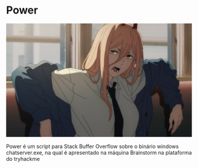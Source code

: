 # Power

![](/Power.jpg?raw=true)

Power é um script para Stack Buffer Overflow sobre o binário windows chatserver.exe, na qual é apresentado na máquina Brainstorm na plataforma do tryhackme
